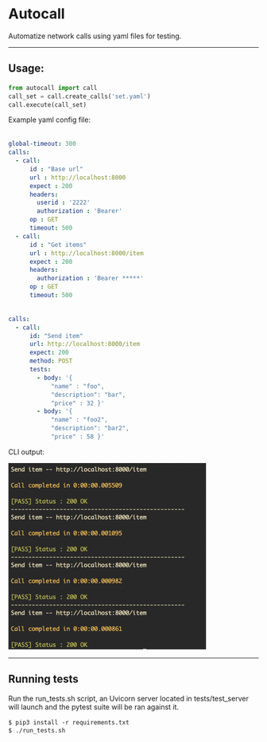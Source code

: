 # Autocall

Automatize network calls using yaml files for testing.

---

## Usage:

```python
from autocall import call
call_set = call.create_calls('set.yaml')
call.execute(call_set)
``````

Example yaml config file:

```yaml

global-timeout: 300
calls:
  - call:
      id : "Base url"
      url : http://localhost:8000
      expect : 200
      headers: 
        userid : '2222'
        authorization : 'Bearer'
      op : GET
      timeout: 500
  - call:
      id : "Get items"
      url : http://localhost:8000/item
      expect : 200
      headers: 
        authorization : 'Bearer *****'
      op : GET
      timeout: 500

```


```yaml

calls:
  - call:
      id: "Send item"
      url: http://localhost:8000/item
      expect: 200
      method: POST
      tests:
        - body: '{
            "name" : "foo",
            "description": "bar",
            "price" : 32 }'
        - body: '{
            "name" : "foo2",
            "description": "bar2",
            "price" : 58 }'

```

CLI output:

![](media/autocall_output.png)

---

## Running tests

Run the run_tests.sh script, an Uvicorn server located in tests/test_server will launch and the pytest suite will be ran against it.

```cli
$ pip3 install -r requirements.txt
$ ./run_tests.sh
```
